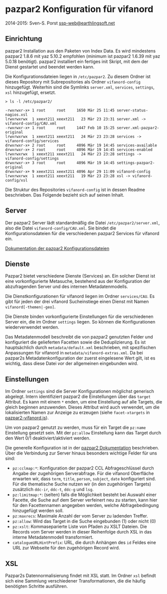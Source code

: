 # pazpar2 Konfiguration für vifanord

2014-2015: Sven-S. Porst <ssp-web@earthlingsoft.net>


## Einrichtung
pazpar2 Installation aus den Paketen von Index Data. Es wird mindestens pazpar2 1.8.6 mit yaz 5.10.2 empfohlen (minimum ist pazpar2 1.6.39 mit yaz 5.0.18 benötigt). pazpar2 installiert ein fertiges init Skript, mit dem der Dienst gestartet und beendet werden kann.

Die Konfigurationsdateien liegen in `/etc/pazpar2`. Zu diesem Ordner ist dieses Repository mit Subrepositories als Ordner `vifanord-config` hinzugefügt. Weiterhin sind die Symlinks `server.xml`, `services`, `settings`, `xsl` hinzugefügt, ersetzt.

	> ls -l /etc/pazpar2/
	
	-rwxrwxr-x+ 1 root     root     1650 Mär 25 11:45 server-status-nagios.xsl
	lrwxrwxrwx  1 xeext211 xeext211   23 Mär 23 23:31 server.xml -> vifanord-config/CAU.xml
	-rwxrwxr-x+ 1 root     root     1447 Feb 10 15:25 server.xml-pazpar2-original
	lrwxrwxrwx  1 xeext211 xeext211   24 Mär 23 23:28 services -> vifanord-config/services
	drwxrwxr-x+ 2 root     root     4096 Mär 19 14:45 services-available
	drwxrwxr-x+ 2 root     root     4096 Mär 19 14:45 services-enabled
	lrwxrwxrwx  1 xeext211 xeext211   24 Mär 23 23:28 settings -> vifanord-config/settings
	drwxrwxr-x+ 3 root     root     4096 Mär 19 14:45 settings-pazpar2-original
	drwxrwxr-x+ 9 xeext211 xeext211 4096 Apr 29 11:09 vifanord-config
	lrwxrwxrwx  1 xeext211 xeext211   19 Mär 23 23:28 xsl -> vifanord-config/xsl

Die Struktur des Repositories `vifanord-config` ist in dessen Readme beschrieben. Das Folgende bezieht sich auf seinen Inhalt.


## Server

Der pazpar2 Server lädt standardmäßig die Datei `/etc/pazpar2/server.xml`, also die Datei `vifanord-config/CAU.xml`. Sie bindet die Konfigurationsdateien für die verschiedenen pazpar2 Services für vifanord ein.

[Dokumentation der pazpar2 Konfigurationsdateien](http://www.indexdata.com/pazpar2/doc/pazpar2_conf.html)

## Dienste

Pazpar2 bietet verschiedene Dienste (Services) an. Ein solcher Dienst ist eine vorkonfigurierte Metasuche, bestehend aus der Konfiguration der abzufragenden Server und des internen Metadatenmodells.

Die Dienstkonfigurationen für vifanord liegen im Ordner `services/CAU`. Es gibt für jeden der drei vifanord Sucheinstiege einen Dienst mit Namen `vifanord[-themen|-geo]`.

Die Dienste binden vorkonfigurierte Einstellungen für die verschiedenen Server ein, die im Ordner `settings` liegen. So können die Konfigurationen wiederverwendet werden.

Das Metadatenmodell beschreibt die von pazpar2 genutzten Felder und konfiguriert die gelieferten Facetten sowie die Deduplizierung. Es ist hauptsächlich durch `metadata/default.xml` beschrieben, mit spezifischen Anpassungen für vifanord in `metadata/vifanord-extras.xml`. Da bei pazpar2s Metadatenkonfiguration der zuerst eingelesene Wert gilt, ist es wichtig, dass diese Datei _vor_ der allgemeinen eingebunden wird.


## Einstellungen

Im Ordner `settings` sind die Server Konfigurationen möglichst generisch abgelegt. Intern identifiziert pazpar2 die Einstellungen über das `target` Attribut. Es kann mit einem `*` enden, um eine Einstellung auf alle Targets, die gleich beginnen anzuwenden. Dieses Attribut wird auch verwendet, um die lokalisierten Namen zur Anzeige zu erzeugen (siehe `facet-xtargets` in  [pazpar2-vifanord.js](https://github.com/ssp/vifanord-pazpar2-typo3/blob/master/pazpar2-vifanord.js)).

Um von pazpar2 genutzt zu werden, muss für ein Target die `pz:name` Einstellung gesetzt sein. Mit der `pz:allow` Einstellung kann das Target durch den Wert 0/1 deaktiviert/aktiviert werden.

Die generelle Konfiguration ist in der [pazpar2 Dokumentation](http://www.indexdata.com/pazpar2/doc/pazpar2_conf.html) beschrieben. Über die Verbindung zur Server hinaus besonders wichtige Felder für uns sind:

* `pz:cclmap:*`: Konfiguration der pazpar2 CCL Abfrageschlüssel durch Angabe der zugehörigen Serverabfrage. Für die vifanord Oberfläche erwarten wir, dass `term`, `title`, `person`, `subject`, `date` konfiguriert sind. Für die thematische Suche nutzen wir (in den zugehörigen Targets) zusätzlich `ddc-ir`, `ddc-t`, `ddc-g` und `lsg`.
* `pz:limitmap:*`: (selten) falls die Möglichkeit besteht bei Auswahl einer Facette, die Suche auf dem Server verfeinert neu zu starten, kann hier für den Facettennamen angegeben werden, welche Abfragebedingung hinzugefügt werden soll.
* `pz:maxrecs`: Maximale Anzahl der vom Server zu ladenden Treffer.
* `pz:allow`: Wird das Target in die Suche eingebunden (1) oder nicht (0)
* `pz:xslt`: Kommaseparierte Liste von Pfaden zu XSLT Dateien. Die Records vom Server werden in dieser Reihenfolge durch XSL in das interne Metadatenmodell transformiert.
* `catalogueURLHintPrefix`: URL, die durch Anhängen des `id` Feldes eine URL zur Webseite für den zugehörigen Record wird.


## XSL

Pazpar2s Datennormalisierung findet mit XSL statt. Im Ordner `xsl` befindt sich eine Sammlung verschiedener Transformationen, die die häufig benötigten Schritte ausführen.
